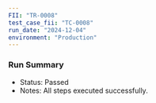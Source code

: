 ```yaml
---
FII: "TR-0008"
test_case_fii: "TC-0008"
run_date: "2024-12-04"
environment: "Production"
---
```

### Run Summary
- Status: Passed
- Notes: All steps executed successfully.
